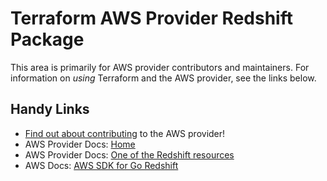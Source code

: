 # Terraform AWS Provider Redshift Package

This area is primarily for AWS provider contributors and maintainers. For information on _using_ Terraform and the AWS provider, see the links below.


## Handy Links

* [Find out about contributing](https://hashicorp.github.io/terraform-provider-aws/#contribute) to the AWS provider!
* AWS Provider Docs: [Home](https://registry.terraform.io/providers/hashicorp/aws/latest/docs)
* AWS Provider Docs: [One of the Redshift resources](https://registry.terraform.io/providers/hashicorp/aws/latest/docs/resources/redshift_cluster)
* AWS Docs: [AWS SDK for Go Redshift](https://docs.aws.amazon.com/sdk-for-go/api/service/redshift/)
